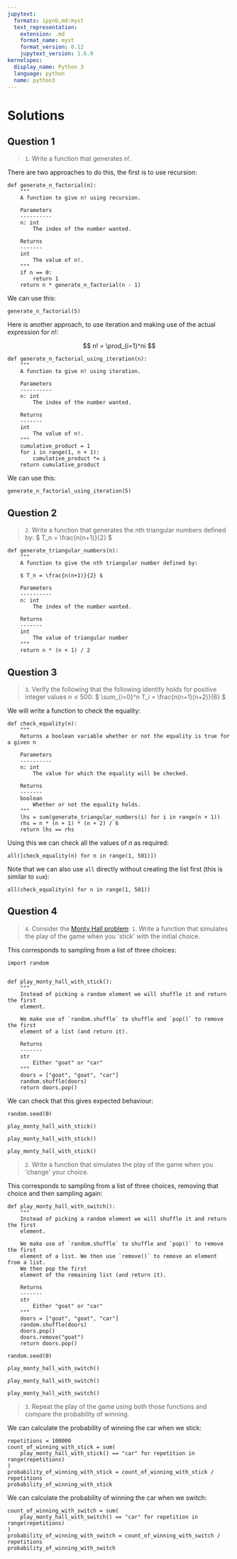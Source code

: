 ```yaml
---
jupytext:
  formats: ipynb,md:myst
  text_representation:
    extension: .md
    format_name: myst
    format_version: 0.12
    jupytext_version: 1.6.0
kernelspec:
  display_name: Python 3
  language: python
  name: python3
---
```


# Solutions

## Question 1

> `1`. Write a function that generates $n!$.

There are two approaches to do this, the first is to use recursion:

```{code-cell} ipython3
def generate_n_factorial(n):
    """
    A function to give n! using recursion.

    Parameters
    ----------
    n: int
        The index of the number wanted.

    Returns
    -------
    int
        The value of n!.
    """
    if n == 0:
        return 1
    return n * generate_n_factorial(n - 1)
```

We can use this:

```{code-cell} ipython3
generate_n_factorial(5)
```

Here is another approach, to use iteration and making use of the actual
expression for $n!$:

$$
    n! = \prod_{i=1}^ni
$$

```{code-cell} ipython3
def generate_n_factorial_using_iteration(n):
    """
    A function to give n! using iteration.

    Parameters
    ----------
    n: int
        The index of the number wanted.

    Returns
    -------
    int
        The value of n!.
    """
    cumulative_product = 1
    for i in range(1, n + 1):
        cumulative_product *= i
    return cumulative_product
```

We can use this:

```{code-cell} ipython3
generate_n_factorial_using_iteration(5)
```

## Question 2

> `2`. Write a function that generates the $n$th triangular numbers defined by:
> $ T_n = \frac{n(n+1)}{2} $

```{code-cell} ipython3
def generate_triangular_numbers(n):
    """
    A function to give the nth triangular number defined by:

    $ T_n = \frac{n(n+1)}{2} $

    Parameters
    ----------
    n: int
        The index of the number wanted.

    Returns
    -------
    int
        The value of triangular number
    """
    return n * (n + 1) / 2
```

## Question 3

> `3`. Verify the following that the following identify holds for positive integer
> values $n\leq 500$:
> $ \sum\_{i=0}^n T_i = \frac{n(n+1)(n+2)}{6} $

We will write a function to check the equality:

```{code-cell} ipython3
def check_equality(n):
    """
    Returns a boolean variable whether or not the equality is true for a given n

    Parameters
    ----------
    n: int
        The value for which the equality will be checked.

    Returns
    -------
    boolean
        Whether or not the equality holds.
    """
    lhs = sum(generate_triangular_numbers(i) for i in range(n + 1))
    rhs = n * (n + 1) * (n + 2) / 6
    return lhs == rhs
```

Using this we can check all the values of $n$ as required:

```{code-cell} ipython3
all([check_equality(n) for n in range(1, 501)])
```

Note that we can also use `all` directly without creating the list first (this
is similar to `sum`):

```{code-cell} ipython3
all(check_equality(n) for n in range(1, 501))
```

## Question 4

> `4`. Consider the [Monty Hall
> problem](https://en.wikipedia.org/wiki/Monty_Hall_problem):
> `1`. Write a
> function that simulates the play of the game when you 'stick' with the initial
> choice.

This corresponds to sampling from a list of three choices:

```{code-cell} ipython3
import random


def play_monty_hall_with_stick():
    """
    Instead of picking a random element we will shuffle it and return the first
    element.

    We make use of `random.shuffle` to shuffle and `pop()` to remove the first
    element of a list (and return it).

    Returns
    -------
    str
        Either "goat" or "car"
    """
    doors = ["goat", "goat", "car"]
    random.shuffle(doors)
    return doors.pop()
```

We can check that this gives expected behaviour:

```{code-cell} ipython3
random.seed(0)

play_monty_hall_with_stick()
```

```{code-cell} ipython3
play_monty_hall_with_stick()
```

```{code-cell} ipython3
play_monty_hall_with_stick()
```

> `2`. Write a function that simulates the play of the game when you 'change'
> your choice.

This corresponds to sampling from a list of three choices, removing that choice
and then sampling again:

```{code-cell} ipython3
def play_monty_hall_with_switch():
    """
    Instead of picking a random element we will shuffle it and return the first
    element.

    We make use of `random.shuffle` to shuffle and `pop()` to remove the first
    element of a list. We then use `remove()` to remove an element from a list.
    We then pop the first
    element of the remaining list (and return it).

    Returns
    -------
    str
        Either "goat" or "car"
    """
    doors = ["goat", "goat", "car"]
    random.shuffle(doors)
    doors.pop()
    doors.remove("goat")
    return doors.pop()
```

```{code-cell} ipython3
random.seed(0)

play_monty_hall_with_switch()
```

```{code-cell} ipython3
play_monty_hall_with_switch()
```

```{code-cell} ipython3
play_monty_hall_with_switch()
```

> `3`. Repeat the play of the game using both those functions and compare the
> probability of winning.

We can calculate the probability of winning the car when we stick:

```{code-cell} ipython3
repetitions = 100000
count_of_winning_with_stick = sum(
    play_monty_hall_with_stick() == "car" for repetition in range(repetitions)
)
probability_of_winning_with_stick = count_of_winning_with_stick / repetitions
probability_of_winning_with_stick
```

We can calculate the probability of winning the car when we switch:

```{code-cell} ipython3
count_of_winning_with_switch = sum(
    play_monty_hall_with_switch() == "car" for repetition in range(repetitions)
)
probability_of_winning_with_switch = count_of_winning_with_switch / repetitions
probability_of_winning_with_switch
```
